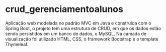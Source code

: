 # crud_gerenciamentoalunos
Aplicação web modelada no padrão MVC em Java e construída com o Spring Boot, o projeto tem uma estrutura de CRUD, em que os dados estão sendo persistidos em um banco de dados, o MySQL. Na camada de visualização foi utilizado HTML, CSS, o framework Bootstrap e o template Thymeleaf. 
